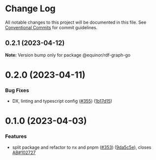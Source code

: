 # Change Log

All notable changes to this project will be documented in this file.
See [Conventional Commits](https://conventionalcommits.org) for commit guidelines.

## 0.2.1 (2023-04-12)

**Note:** Version bump only for package @equinor/rdf-graph-go





# 0.2.0 (2023-04-11)


### Bug Fixes

* DX, linting and typescript config ([#355](https://github.com/equinor/rdf-graph/issues/355)) ([1b17d15](https://github.com/equinor/rdf-graph/commit/1b17d15178100e73c576973677ff03783056296b))



# 0.1.0 (2023-04-03)


### Features

* split package and refactor to nx and pnpm ([#353](https://github.com/equinor/rdf-graph/issues/353)) ([9da5c5e](https://github.com/equinor/rdf-graph/commit/9da5c5e442b9a7b2232224e509012b93e7167d69)), closes [AB#102727](https://github.com/AB/issues/102727)
